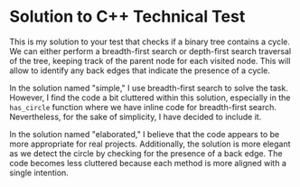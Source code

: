 
# Solution to C++ Technical Test

This is my solution to your test that checks if a binary tree contains a cycle. We can either perform a breadth-first search or depth-first search traversal of the tree, keeping track of the parent node for each visited node. This will allow to identify any back edges that indicate the presence of a cycle.
 
In the solution named "simple," I use breadth-first search to solve the task. However, I find the code a bit cluttered within this solution, especially in the `has_circle` function where we have inline code for breadth-first search. Nevertheless, for the sake of simplicity, I have decided to include it.

In the solution named "elaborated," I believe that the code appears to be more appropriate for real projects. Additionally, the solution is more elegant as we detect the circle by checking for the presence of a back edge. The code becomes less cluttered because each method is more aligned with a single intention.
